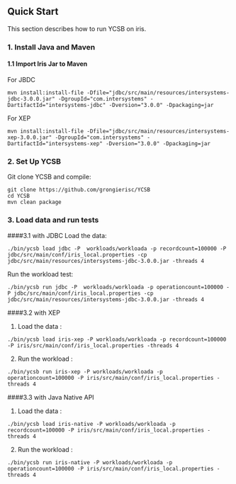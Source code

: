 <!--
Copyright (c) 2015 YCSB contributors. All rights reserved.

Licensed under the Apache License, Version 2.0 (the "License"); you
may not use this file except in compliance with the License. You
may obtain a copy of the License at

http://www.apache.org/licenses/LICENSE-2.0

Unless required by applicable law or agreed to in writing, software
distributed under the License is distributed on an "AS IS" BASIS,
WITHOUT WARRANTIES OR CONDITIONS OF ANY KIND, either express or
implied. See the License for the specific language governing
permissions and limitations under the License. See accompanying
LICENSE file.
-->

## Quick Start

This section describes how to run YCSB on iris. 

### 1. Install Java and Maven

#### 1.1 Import Iris Jar to Maven
For JBDC
```
mvn install:install-file -Dfile="jdbc/src/main/resources/intersystems-jdbc-3.0.0.jar" -DgroupId="com.intersystems" -DartifactId="intersystems-jdbc" -Dversion="3.0.0" -Dpackaging=jar
```
For XEP
```
mvn install:install-file -Dfile="jdbc/src/main/resources/intersystems-xep-3.0.0.jar" -DgroupId="com.intersystems" -DartifactId="intersystems-xep" -Dversion="3.0.0" -Dpackaging=jar
```
### 2. Set Up YCSB
Git clone YCSB and compile:
  ```
git clone https://github.com/grongierisc/YCSB
cd YCSB
mvn clean package
  ```

### 3. Load data and run tests
####3.1 with JDBC
Load the data:
```
./bin/ycsb load jdbc -P  workloads/workloada -p recordcount=100000 -P  jdbc/src/main/conf/iris_local.properties -cp  jdbc/src/main/resources/intersystems-jdbc-3.0.0.jar -threads 4
```
Run the workload test:
```
./bin/ycsb run jdbc -P  workloads/workloada -p operationcount=100000 -P jdbc/src/main/conf/iris_local.properties -cp  jdbc/src/main/resources/intersystems-jdbc-3.0.0.jar -threads 4
```
####3.2 with XEP
    
1. Load the data :
  ```
./bin/ycsb load iris-xep -P workloads/workloada -p recordcount=100000 -P iris/src/main/conf/iris_local.properties -threads 4
  ```

2. Run the workload :
  ```
./bin/ycsb run iris-xep -P workloads/workloada -p operationcount=100000 -P iris/src/main/conf/iris_local.properties -threads 4
  ```

####3.3 with Java Native API

1. Load the data :
  ```
./bin/ycsb load iris-native -P workloads/workloada -p recordcount=100000 -P iris/src/main/conf/iris_local.properties -threads 4
  ```

2. Run the workload :
  ```
./bin/ycsb run iris-native -P workloads/workloada -p operationcount=100000 -P iris/src/main/conf/iris_local.properties -threads 4
  ```